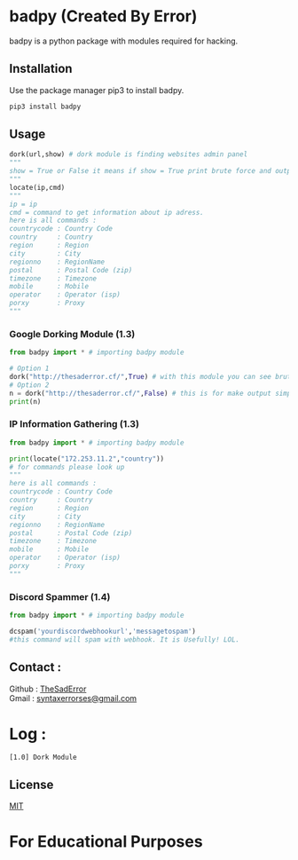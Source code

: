 # badpy (Created By Error)

badpy is a python package with modules required for hacking.

## Installation

Use the package manager pip3 to install badpy.

```bash
pip3 install badpy
```

## Usage

```python
dork(url,show) # dork module is finding websites admin panel
"""
show = True or False it means if show = True print brute force and outputs will be colorfully. Like [!][WARNING] will be yellow and [+] will be green... otherwise i mean if show=False these will just one output (the result). And noncolorfull. Even you can make result equal to string veriable. Look down for examples.
"""
locate(ip,cmd)
"""
ip = ip
cmd = command to get information about ip adress.
here is all commands :
countrycode : Country Code
country     : Country
region      : Region
city        : City
regionno    : RegionName
postal      : Postal Code (zip)
timezone    : Timezone
mobile      : Mobile
operator    : Operator (isp)
porxy       : Proxy
"""
```

### Google Dorking Module (1.3)
```python
from badpy import * # importing badpy module

# Option 1
dork("http://thesaderror.cf/",True) # with this module you can see brute force and output will be colorfull.
# Option 2
n = dork("http://thesaderror.cf/",False) # this is for make output simple. And you can make output equal to a veriable.
print(n)
```

### IP Information Gathering (1.3)
```python
from badpy import * # importing badpy module

print(locate("172.253.11.2","country"))
# for commands please look up
"""
here is all commands :
countrycode : Country Code
country     : Country
region      : Region
city        : City
regionno    : RegionName
postal      : Postal Code (zip)
timezone    : Timezone
mobile      : Mobile
operator    : Operator (isp)
porxy       : Proxy
"""
```
### Discord Spammer (1.4)
```python
from badpy import * # importing badpy module

dcspam('yourdiscordwebhookurl','messagetospam')
#this command will spam with webhook. It is Usefully! LOL.
```

## Contact : 
Github  : [TheSadError](https://github.com/TheSadError/)\
Gmail   : syntaxerrorses@gmail.com

# Log :
```
[1.0] Dork Module
```
## License
[MIT](https://choosealicense.com/licenses/mit/)

# For Educational Purposes
